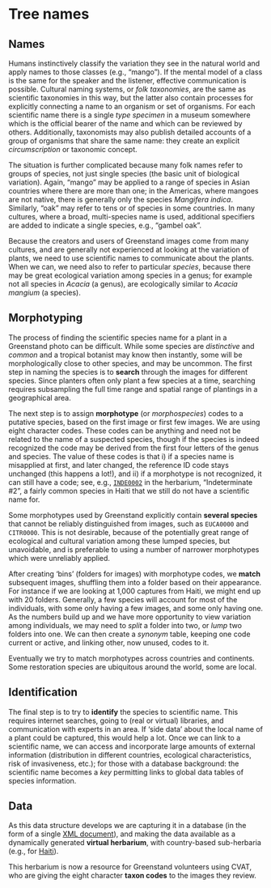 # Tree names

## Names

Humans instinctively classify the variation they see in the natural
world and apply names to those classes (e.g., “mango”). If the mental
model of a class is the same for the speaker and the listener,
effective communication is possible.  Cultural naming systems, or
_folk taxonomies_, are the same as scientific taxonomies in this way,
but the latter also contain processes for explicitly connecting a name
to an organism or set of organisms. For each scientific name there is
a single _type specimen_ in a museum somewhere which is the official
bearer of the name and which can be reviewed by others. Additionally,
taxonomists may also publish detailed accounts of a group of organisms
that share the same name: they create an explicit _circumscription_ or
taxonomic concept.

The situation is further complicated because many folk names refer to
groups of species, not just single species (the basic unit of
biological variation). Again, “mango” may be applied to a range of
species in Asian countries where there are more than one; in the
Americas, where mangoes are not native, there is generally only the
species _Mangifera indica_. Similarly, “oak” may refer to tens or of
species in some countries.  In many cultures, where a broad,
multi-species name is used, additional specifiers are added to
indicate a single species, e.g., “gambel oak”.

Because the creators and users of Greenstand images come from many
cultures, and are generally not experienced at looking at the
variation of plants, we need to use scientific names to communicate
about the plants. When we can, we need also to refer to particular
_species_, because there may be great ecological variation among
species in a genus; for example not all species in _Acacia_ (a genus),
are ecologically similar to _Acacia mangium_ (a species).

## Morphotyping

The process of finding the scientific species name for a plant in a
Greenstand photo can be difficult. While some species are
_distinctive_ and _common_ and a tropical botanist may know then
instantly, some will be morphologically close to other species, and
may be uncommon. The first step in naming the species is to **search**
through the images for different species.  Since planters often only
plant a few species at a time, searching requires subsampling the full
time range and spatial range of plantings in a geographical area.

The next step is to assign **morphotype** (or _morphospecies_) codes
to a putative species, based on the first image or first few images.
We are using eight character codes. These codes can be anything and
need not be related to the name of a suspected species, though if the
species is indeed recognized the code may be derived from the first
four letters of the genus and species.  The value of these codes is
that i) if a species name is misapplied at first, and later changed,
the reference ID code stays unchanged (this happens a lot!), and ii)
if a morphotype is not recognized, it can still have a code; see,
e.g., [`INDE0002`][1] in the herbarium, “Indeterminate #2”, a fairly
common species in Haiti that we still do not have a scientific name
for.

Some morphotypes used by Greenstand explicitly contain **several
species** that cannot be reliably distinguished from images, such as
`EUCA0000` and `CITR0000`.  This is not desirable, because of the
potentially great range of ecological and cultural variation among
these lumped species, but unavoidable, and is preferable to using a
number of narrower morphotypes which were unreliably applied.

After creating ‘bins’ (folders for images) with morphotype codes, we
**match** subsequent images, shuffling them into a folder based on
their appearance. For instance if we are looking at 1,000 captures
from Haiti, we might end up with 20 folders. Generally, a few species
will account for most of the individuals, with some only having a few
images, and some only having one.  As the numbers build up and we have
more opportunity to view variation among individuals, we may need to
_split_ a folder into two, or _lump_ two folders into one. We can then
create a _synonym_ table, keeping one code current or active, and
linking other, now unused, codes to it. 

Eventually we try to match morphotypes across countries and
continents. Some restoration species are ubiquitous around the world,
some are local.

## Identification

The final step is to try to **identify** the species to scientific
name. This requires internet searches, going to (real or virtual)
libraries, and communication with experts in an area. If ‘side data’
about the local name of a plant could be captured, this would help a
lot.  Once we can link to a scientific name, we can access and
incorporate large amounts of external information (distribution in
different countries, ecological characteristics, risk of invasiveness,
etc.); for those with a database background: the scientific name
becomes a _key_ permitting links to global data tables of species
information.

## Data

As this data structure develops we are capturing it in a database (in
the form of a single [XML document][2]), and making the data available
as a dynamically generated **virtual herbarium**, with country-based
sub-herbaria (e.g., for [Haiti][3]).

This herbarium is now a resource for Greenstand volunteers using CVAT,
who are giving the eight character **taxon codes** to the images they
review.

[1]: https://herbarium.treetracker.org/guide/INDE0002.html
[2]: https://github.com/Greenstand/Tree_Species/blob/master/tree_species.xml
[3]: https://herbarium.treetracker.org/guide/guide_ht.html
